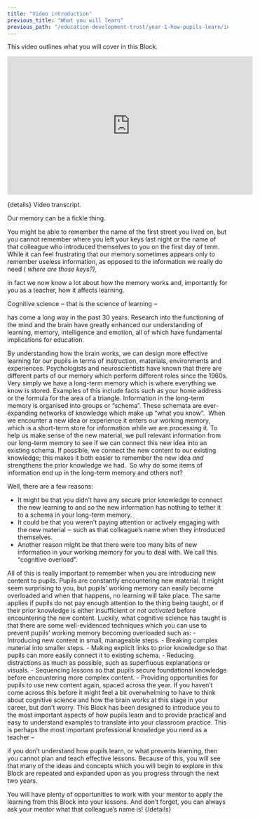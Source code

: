 ```yaml
---
title: "Video introduction"
previous_title: "What you will learn"
previous_path: "/education-development-trust/year-1-how-pupils-learn/intro-ect-what-you-will-learn"
---
```


This video outlines what you will cover in this Block.

<iframe width="560" height="315" src="https://www.youtube.com/embed/4FsOuLuiSls" title="YouTube video player" frameborder="0" allow="accelerometer; autoplay; clipboard-write; encrypted-media; gyroscope; picture-in-picture; web-share" allowfullscreen></iframe>


{details}
Video transcript.



<span style="font-weight: 400;">Our memory can be a fickle thing. </span>

<span style="font-weight: 400;">
  You might be able to remember the name of the first street you lived on, but
  you cannot remember where you left your keys last night or the name of that
  colleague who introduced themselves to you on the first day of term. 
</span>

<span style="font-weight: 400;">
  While it can feel frustrating that our memory sometimes appears only to
  remember useless information, as opposed to the information we really do need
  (
</span>
<i>
  <span style="font-weight: 400;">where are those keys?),</span>
</i>
<span style="font-weight: 400;">
  
  in fact we now know a lot about how the memory works and, importantly for you
  as a teacher, how it affects learning.
</span>

<span style="font-weight: 400;">Cognitive science </span>
<span style="font-weight: 400;">‒</span>
<span style="font-weight: 400;"> that is the science of learning </span>
<span style="font-weight: 400;">‒</span>
<span style="font-weight: 400;">
  
  has come a long way in the past 30 years. Research into the functioning of the
  mind and the brain have greatly enhanced our understanding of learning,
  memory, intelligence and emotion, all of which have fundamental implications
  for education.
</span>

<span style="font-weight: 400;">
  By understanding how the brain works, we can design more effective learning
  for our pupils in terms of instruction, materials, environments and
  experiences.
</span>

<span style="font-weight: 400;">
  Psychologists and neuroscientists have known that there are different parts of
  our memory which perform different roles since the 1960s. Very simply we have
  a long-term memory which is where everything we know is stored. Examples of
  this include facts such as your home address or the formula for the area of a
  triangle. Information in the long-term memory is organised into groups or
  “schema”. These schemata are ever-expanding networks of knowledge which make
  up “what you know”. 
</span>

<span style="font-weight: 400;">
  When we encounter a new idea or experience it enters our working memory, which
  is a short-term store for information while we are processing it. To help us
  make sense of the new material, we pull relevant information from our
  long-term memory to see if we can connect this new idea into an existing
  schema. If possible, we connect the new content to our existing knowledge;
  this makes it both easier to remember the new idea
</span>
<i>
  <span style="font-weight: 400;">and </span>
</i>
<span style="font-weight: 400;">strengthens the prior knowledge we had. </span>

<span style="font-weight: 400;">
  So why do some items of information end up in the long-term memory and others
  not?
</span>

<span style="font-weight: 400;">Well, there are a few reasons:</span>
- It might be that you didn’t have any secure prior knowledge to connect the new learning to and so the new information has nothing to tether it to a schema in your long-term memory. 
- It could be that you weren’t paying attention or actively engaging with the new material ‒ such as that colleague’s name when they introduced themselves. 
- Another reason might be that there were too many bits of new information in your working memory for you to deal with. We call this “cognitive overload”.
<span style="font-weight: 400;">
  All of this is really important to remember when you are introducing new
  content to pupils. Pupils are constantly encountering new material. It might
  seem surprising to you, but pupils’ working memory can easily become
  overloaded and when that happens, no learning will take place. The same
  applies if pupils do not pay enough attention to the thing being taught, or if
  their prior knowledge is either insufficient or
</span>
<i>
  <span style="font-weight: 400;">not</span>
</i> <i>
  <span style="font-weight: 400;">activated</span>
</i>
<span style="font-weight: 400;"> before encountering the new content.</span>

<span style="font-weight: 400;">
  Luckily, what cognitive science has taught is that there are some
  well-evidenced techniques which you can use to prevent pupils’ working memory
  becoming overloaded such as:
</span>
- Introducing new content in small, manageable steps. 
- Breaking complex material into smaller steps. 
- Making explicit links to prior knowledge so that pupils can more easily connect it to existing schema. 
- Reducing distractions as much as possible, such as superfluous explanations or visuals. 
- Sequencing lessons so that pupils secure foundational knowledge before encountering more complex content. 
- Providing opportunities for pupils to use new content again, spaced across the year.
<span style="font-weight: 400;">
  If you haven’t come across this before it might feel a bit overwhelming to
  have to think about cognitive science and how the brain works at this stage in
  your career, but don’t worry. This Block has been designed to introduce you to
  the most important aspects of how pupils learn and to provide practical and
  easy to understand examples to translate into your classroom practice. This is
  perhaps the most important professional knowledge you need as a teacher
</span>
<span style="font-weight: 400;">–</span>
<span style="font-weight: 400;">
  
  if you don’t understand how pupils learn, or what prevents learning, then you
  cannot plan and teach effective lessons. Because of this, you will see that
  many of the ideas and concepts which you will begin to explore in this Block
  are repeated and expanded upon as you progress through the next two years. 
</span>

<span style="font-weight: 400;">
  You will have plenty of opportunities to work with your mentor to apply the
  learning from this Block into your lessons. And don’t forget, you can always
  ask your mentor what that colleague’s name is!
</span>
 {/details}

